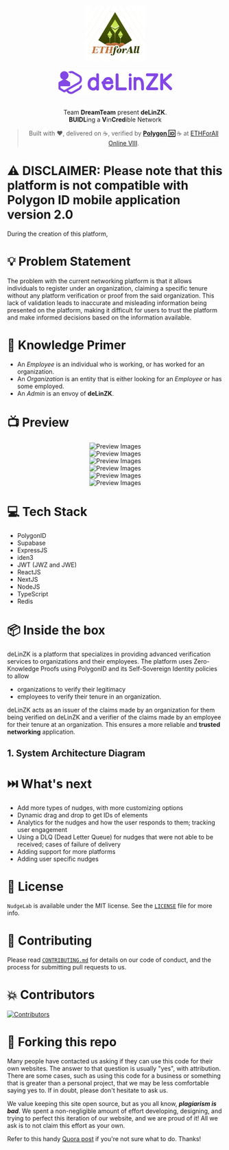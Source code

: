 <div align="center">
  <img alt="ETHForAll Online VIII" src="./client/public/ethforall-logo.png" height="128" />
</div>
<br>
<div align="center">
  <img alt="deLinZK by DreamTeam" src="./client/public/logo-alt.svg" height="56" />
</div>

<br>
<p align="center">
Team <b>DreamTeam</b> present <b>deLinZK</b>.
<br>
<b>BUIDL</b>ing a <b>V</b>in<b>Cred</b>ible Network

</p>
<blockquote align="center"> 
  Built with ❤️, delivered on ☕, verified by <a href="https://polygonid.com" target="_blank"><b>Polygon 🆔</b></a> <span>☕</span> at <a href="https://ethforall.devfolio.co/">ETHForAll Online VIII</a>.
</blockquote>

# ⚠️ **DISCLAIMER:** Please note that this platform is not compatible with Polygon ID mobile application version 2.0

During the creation of this platform,

# 💡 Problem Statement

The problem with the current networking platform is that it allows individuals to register under an organization, claiming a specific tenure without any platform verification or proof from the said organization. This lack of validation leads to inaccurate and misleading information being presented on the platform, making it difficult for users to trust the platform and make informed decisions based on the information available.

# 🧠 Knowledge Primer

- An _Employee_ is an individual who is working, or has worked for an organization.
- An _Organization_ is an entity that is either looking for an _Employee_ or has some employed.
- An _Admin_ is an envoy of **deLinZK**.

# 📺 Preview

<div align="center">
  <img alt="Preview Images" src="docs/preview1.png" />
</div>
<div align="center">
  <img alt="Preview Images" src="docs/preview2.png" />
</div>
<div align="center">
  <img alt="Preview Images" src="docs/preview3.png" />
</div>
<div align="center">
  <img alt="Preview Images" src="docs/preview4.png" />
</div>
<div align="center">
  <img alt="Preview Images" src="docs/preview5.png" />
</div>
<div align="center">
  <img alt="Preview Images" src="docs/preview6.png" />
</div>

# 💻 Tech Stack

- PolygonID
- Supabase
- ExpressJS
- iden3
- JWT (JWZ and JWE)
- ReactJS
- NextJS
- NodeJS
- TypeScript
- Redis

# 📦 Inside the box

deLinZK is a platform that specializes in providing advanced verification services to organizations and their employees. The platform uses Zero-Knowledge Proofs using PolygonID and its Self-Sovereign Identity policies to allow

- organizations to verify their legitimacy
- employees to verify their tenure in an organization.

deLinZK acts as an issuer of the claims made by an organization for them being verified on deLinZK and a verifier of the claims made by an employee for their tenure at an organization. This ensures a more reliable and **trusted networking** application.

## 1. System Architecture Diagram

# ⏭️ What's next

- Add more types of nudges, with more customizing options
- Dynamic drag and drop to get IDs of elements
- Analytics for the nudges and how the user responds to them; tracking user engagement
- Using a DLQ (Dead Letter Queue) for nudges that were not able to be received; cases of failure of delivery
- Adding support for more platforms
- Adding user specific nudges

# 📜 License

`NudgeLab` is available under the MIT license. See the [`LICENSE`](./LICENSE) file for more info.

# 🤝 Contributing

Please read [`CONTRIBUTING.md`](./CONTRIBUTING.md) for details on our code of conduct, and the process for submitting pull requests to us.

# 💥 Contributors

<a href="https://github.com/jagnani73/ethforall-delinzk/graphs/contributors">
<img src="https://contrib.rocks/image?repo=jagnani73/ethforall-delinzk" alt="Contributors">
</a>
                                                                                  
# 🚨 Forking this repo

Many people have contacted us asking if they can use this code for their own websites. The answer to that question is usually "yes", with attribution. There are some cases, such as using this code for a business or something that is greater than a personal project, that we may be less comfortable saying yes to. If in doubt, please don't hesitate to ask us.

We value keeping this site open source, but as you all know, _**plagiarism is bad**_. We spent a non-negligible amount of effort developing, designing, and trying to perfect this iteration of our website, and we are proud of it! All we ask is to not claim this effort as your own.

Refer to this handy [Quora post](https://www.quora.com/Is-it-bad-to-copy-other-peoples-code) if you're not sure what to do. Thanks!
